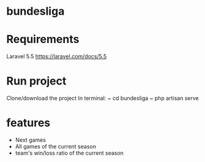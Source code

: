 # bundesliga
# Requirements

Laravel 5.5
https://laravel.com/docs/5.5

# Run project

Clone/download the project
In terminal:
~ cd bundesliga
~ php artisan serve

# features
- Next games
- All games of the current season
- team's win/loss ratio of the current season
